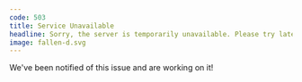 ```yaml
---
code: 503
title: Service Unavailable
headline: Sorry, the server is temporarily unavailable. Please try later.
image: fallen-d.svg
---
```

We've been notified of this issue and are working on it!

